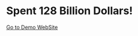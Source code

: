 # Spent 128 Billion Dollars!

<a target='_blank' href='https://128-billion-dollars.vercel.app/'>Go to Demo WebSite</a>
